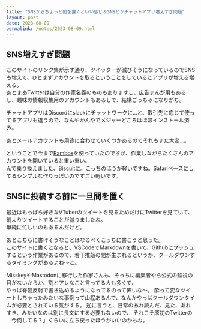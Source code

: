 ```yaml
---
title: "SNSからちょっと間を置くといい感じ＆SNSとかチャットアプリ増えすぎ問題"
layout: post
date: 2023-08-09
permalink: /notes/2023-08-09.html
---
```


## SNS増えすぎ問題
このサイトのリンク集が示す通り、ツイッターが滅びそうになっているのでSNSも増えて、ひとまずアカウントを取るということをしているとアプリが増える増える。  
あとまあTwitterは自分の作家名義のものもありますし、広告まんが用もあるし、趣味の情報収集用のアカウントもあるしで、結構ごっちゃになりがち。  

チャットアプリはDiscordにslackにチャットワークに…と、取引先に応じて使ってるアプリも違うので、なんやかんやでメジャーどころはほぼインストール済み。

あとメールアカウントも用途に合わせていくつかあるのでそれもまた大変…。
  

ということで今まで[Rambox](https://rambox.app/)を使っていたのですが、作業しながらたくさんのアカウントを開いていると重い重い。  
んで乗り換えました、[Biscuit](https://eatbiscuit.com/ja)に。こっちのほうが軽いですね。Safariベースにしてるシンプルな作りっぽいのですごい軽いです。


## SNSに投稿する前に一旦間を置く
最近はもっぱら好きなVTuberのツイートを見るためだけにTwitterを見ていて、前よりツイートすることが減りましたね。  
単純に忙しいのもあるんだけど。


あとこちらに書けそうなことはなるべくこっちに書こうと思った。  
このサイトに書くとなると、VSCodeでMarkdownを書いて、Githubにプッシュするという作業があるので、若干推敲の間が生まれるというか、クールダウンするタイミングがあるよね〜と。


MisskeyやMastodonに移行した作家さんも、そっちに編集者やら公式の監視の目がないからか、割とアレなこと言ってる人も多くて、  
やっぱ脊髄反射で書き込めるようになってるのって怖いな〜。
酔って変なツイートしちゃったみたいな事例って山程あるんで、なんかやっぱクールダウンタイムが必要とされている気がする。
逆に言うと、日常のあれ読んだ、見た、あれすき、みたいなのは別に長文にする必要もないので、
それこそ原初のTwitterの「今何してる？」くらいに立ち戻ったほうがいいのかもね。